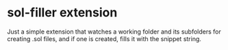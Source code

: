 # sol-filler extension

Just a simple extension that watches a working folder and its subfolders for creating .sol files, and if one is created, fills it with the snippet string.
